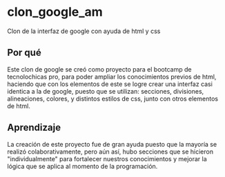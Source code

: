 # clon_google_am
Clon de la interfaz de google con ayuda de html y css
## Por qué
Este clon de google se creó como proyecto para el bootcamp de tecnolochicas pro, para poder ampliar los conocimientos previos de html, haciendo que con los elementos de este se logre crear una interfaz casi identica a la de google, puesto que se utilizan: secciones, divisiones, alineaciones, colores, y distintos estilos de css, junto con otros elementos de html.
## Aprendizaje
La creación de este proyecto fue de gran ayuda puesto que la mayoría se realizó colaborativamente, pero aún así, hubo secciones que se hicieron "individualmente" para fortalecer nuestros conocimientos y mejorar la lógica que se aplica al momento de la programación. 
